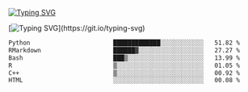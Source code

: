[![Typing SVG](https://readme-typing-svg.demolab.com?font=Fira+Code&duration=1&pause=1000&center=true&vCenter=true&width=435&lines=Ivy+Streeter)](https://git.io/typing-svg)

[![Typing SVG](https://readme-typing-svg.demolab.com?font=Fira+Code&pause=1000&center=true&width=435&lines=Hello%2C+nice+to+meet+you!;I+am+a+researcher+in+biotech.;I+am+interested+in+bioinformatics.;I+am+self-taught+and+love+learning.;Feel+free+to+reach+out!)](https://git.io/typing-svg)
<!--START_SECTION:waka-->

```txt
Python                       █████████████░░░░░░░░░░░░   51.82 %
RMarkdown                    ██████▓░░░░░░░░░░░░░░░░░░   27.27 %
Bash                         ███▒░░░░░░░░░░░░░░░░░░░░░   13.99 %
R                            ▒░░░░░░░░░░░░░░░░░░░░░░░░   01.05 %
C++                          ▒░░░░░░░░░░░░░░░░░░░░░░░░   00.92 %
HTML                         ░░░░░░░░░░░░░░░░░░░░░░░░░   00.08 %
```

<!--END_SECTION:waka-->
